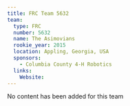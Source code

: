```yaml
---
title: FRC Team 5632
team:
  type: FRC
  number: 5632
  name: The Asimovians
  rookie_year: 2015
  location: Appling, Georgia, USA
  sponsors:
    - Columbia County 4-H Robotics
  links:
    Website: 
---
```

No content has been added for this team
